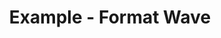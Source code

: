 ---
date:  ""
draft: false
title: "Example - Format Wave"
thumb:
    image: "cover.jpg"
    anima: ""
    video: ""
layout: ""
weight: 4
lister: 4
format:
    media: "wave"
    model: ""
    datum:
        data: "oceans-where-feet-may-fail.mp3"
require:
    - prop: "linux"
      name: "linux"
      icon: ""
      desc: "Suspendisse condimentum ipsum vel mi luctus, nec ornare est porttitor."
metadata:
    index: false
    thumb: "cover.jpg"
    group: []
    author: ["Al Muhdil Karim"]
description: "Lorem ipsum dolor sit amet, consectetur adipiscing elit. Etiam aliquam libero et magna suscipit vestibulum. Suspendisse condimentum ipsum vel mi luctus, nec ornare est porttitor."
---